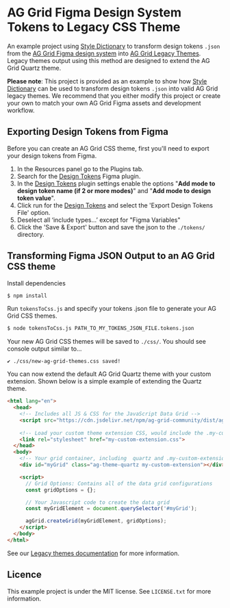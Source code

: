 # AG Grid Figma Design System Tokens to Legacy CSS Theme

An example project using [Style Dictionary](https://amzn.github.io/style-dictionary/#/) to transform design tokens `.json` from the [AG Grid Figma design system](https://www.figma.com/community/file/1360600846643230092) into [AG Grid Legacy Themes](https://www.ag-grid.com/javascript-data-grid/theming-migration/#continue-with-legacy-themes). Legacy themes output using this method are designed to extend the AG Grid Quartz theme.

**Please note**: This project is provided as an example to show how [Style Dictionary](https://amzn.github.io/style-dictionary/#/) can be used to transform design tokens `.json` into valid AG Grid legacy themes. We recommend that you either modify this project or create your own to match your own AG Grid Figma assets and development workflow.

## Exporting Design Tokens from Figma

Before you can create an AG Grid CSS theme, first you'll need to export your design tokens from Figma.

1. In the Resources panel go to the Plugins tab. 
2. Search for the [Design Tokens](https://www.figma.com/community/plugin/888356646278934516/design-tokens) Figma plugin.
3. In the [Design Tokens](https://www.figma.com/community/plugin/888356646278934516/design-tokens) plugin settings enable the options "**Add mode to design token name (if 2 or more modes)**" and "**Add mode to design token value**".
4. Click run for the [Design Tokens](https://www.figma.com/community/plugin/888356646278934516/design-tokens) and select the 'Export Design Tokens File' option. 
5. Deselect all ‘include types...’ except for "Figma Variables"
6. Click the 'Save & Export' button and save the json to the `./tokens/` directory.


## Transforming Figma JSON Output to an AG Grid CSS theme 

Install dependencies

```sh
$ npm install
```

Run `tokensToCss.js` and specify your tokens .json file to generate your AG Grid CSS themes.

```sh
$ node tokensToCss.js PATH_TO_MY_TOKENS_JSON_FILE.tokens.json
```


Your new AG Grid CSS themes will be saved to `./css/`. You should see console output similar to... 

```
✔︎ ./css/new-ag-grid-themes.css saved!
```

You can now extend the default AG Grid Quartz theme with your custom extension. Shown below is a simple example of extending the Quartz theme. 

```html
<html lang="en">
  <head>
    <!-- Includes all JS & CSS for the JavaScript Data Grid -->
    <script src="https://cdn.jsdelivr.net/npm/ag-grid-community/dist/ag-grid-community.min.js"></script>
    
    <!-- Load your custom theme extension CSS, would include the .my-custom-extension class -->
    <link rel="stylesheet" href="my-custom-extension.css">
  </head>
  <body>
    <!-- Your grid container, including  quartz and .my-custom-extension classes -->
    <div id="myGrid" class="ag-theme-quartz my-custom-extension"></div>

    <script>
      // Grid Options: Contains all of the data grid configurations
      const gridOptions = {};

      // Your Javascript code to create the data grid
      const myGridElement = document.querySelector('#myGrid');

      agGrid.createGrid(myGridElement, gridOptions);
    </script>
  </body>
</html>
```

See our [Legacy themes documentation](https://www.ag-grid.com/javascript-data-grid/theming-migration/#continue-with-legacy-themes) for more information. 

## Licence
This example project is under the MIT license. See `LICENSE.txt` for more information. 